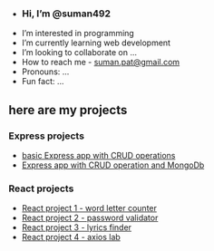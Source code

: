 - ### Hi, I’m @suman492
-  I’m interested in programming
-  I’m currently learning web development
-  I’m looking to collaborate on ...
-  How to reach me - suman.pat@gmail.com
-  Pronouns: ...
-  Fun fact: ...

## here are my projects
### Express projects
- [basic Express app with CRUD operations](https://github.com/suman492/expressApplvl1)
- [Express app with CRUD operation and MongoDb](https://github.com/suman492/express-with-db)
### React projects
- [React project 1 - word letter counter](https://github.com/suman492/reactProjects/tree/main/word-letter-count)
- [React project 2 - password validator](https://github.com/suman492/reactProjects/tree/main/password-validator)
- [React project 3 - lyrics finder](https://github.com/suman492/reactProjects/tree/main/lyrics-finder)
- [React project 4 - axios lab](https://github.com/suman492/reactProjects/tree/main/axios-lab)

<!---
suman492/suman492 is a ✨ special ✨ repository because its `README.md` (this file) appears on your GitHub profile.
You can click the Preview link to take a look at your changes.
--->
